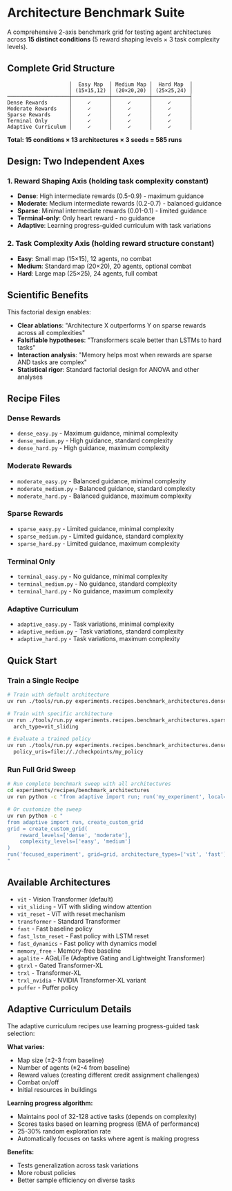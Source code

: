 # Architecture Benchmark Suite

A comprehensive 2-axis benchmark grid for testing agent architectures across **15 distinct conditions** (5 reward shaping levels × 3 task complexity levels).

## Complete Grid Structure

```
                    │  Easy Map  │ Medium Map │  Hard Map  │
                    │ (15×15,12) │ (20×20,20) │ (25×25,24) │
────────────────────┼────────────┼────────────┼────────────┤
Dense Rewards       │     ✓      │     ✓      │     ✓      │
Moderate Rewards    │     ✓      │     ✓      │     ✓      │
Sparse Rewards      │     ✓      │     ✓      │     ✓      │
Terminal Only       │     ✓      │     ✓      │     ✓      │
Adaptive Curriculum │     ✓      │     ✓      │     ✓      │
```

**Total: 15 conditions × 13 architectures × 3 seeds = 585 runs**

## Design: Two Independent Axes

### 1. Reward Shaping Axis (holding task complexity constant)
- **Dense**: High intermediate rewards (0.5-0.9) - maximum guidance
- **Moderate**: Medium intermediate rewards (0.2-0.7) - balanced guidance
- **Sparse**: Minimal intermediate rewards (0.01-0.1) - limited guidance
- **Terminal-only**: Only heart reward - no guidance
- **Adaptive**: Learning progress-guided curriculum with task variations

### 2. Task Complexity Axis (holding reward structure constant)
- **Easy**: Small map (15×15), 12 agents, no combat
- **Medium**: Standard map (20×20), 20 agents, optional combat
- **Hard**: Large map (25×25), 24 agents, full combat

## Scientific Benefits

This factorial design enables:
- **Clear ablations**: "Architecture X outperforms Y on sparse rewards across all complexities"
- **Falsifiable hypotheses**: "Transformers scale better than LSTMs to hard tasks"
- **Interaction analysis**: "Memory helps most when rewards are sparse AND tasks are complex"
- **Statistical rigor**: Standard factorial design for ANOVA and other analyses

## Recipe Files

### Dense Rewards
- `dense_easy.py` - Maximum guidance, minimal complexity
- `dense_medium.py` - High guidance, standard complexity
- `dense_hard.py` - High guidance, maximum complexity

### Moderate Rewards
- `moderate_easy.py` - Balanced guidance, minimal complexity
- `moderate_medium.py` - Balanced guidance, standard complexity
- `moderate_hard.py` - Balanced guidance, maximum complexity

### Sparse Rewards
- `sparse_easy.py` - Limited guidance, minimal complexity
- `sparse_medium.py` - Limited guidance, standard complexity
- `sparse_hard.py` - Limited guidance, maximum complexity

### Terminal Only
- `terminal_easy.py` - No guidance, minimal complexity
- `terminal_medium.py` - No guidance, standard complexity
- `terminal_hard.py` - No guidance, maximum complexity

### Adaptive Curriculum
- `adaptive_easy.py` - Task variations, minimal complexity
- `adaptive_medium.py` - Task variations, standard complexity
- `adaptive_hard.py` - Task variations, maximum complexity

## Quick Start

### Train a Single Recipe

```bash
# Train with default architecture
uv run ./tools/run.py experiments.recipes.benchmark_architectures.dense_easy.train

# Train with specific architecture
uv run ./tools/run.py experiments.recipes.benchmark_architectures.sparse_hard.train \
  arch_type=vit_sliding

# Evaluate a trained policy
uv run ./tools/run.py experiments.recipes.benchmark_architectures.dense_easy.evaluate \
  policy_uris=file://./checkpoints/my_policy
```

### Run Full Grid Sweep

```bash
# Run complete benchmark sweep with all architectures
cd experiments/recipes/benchmark_architectures
uv run python -c "from adaptive import run; run('my_experiment', local=False)"

# Or customize the sweep
uv run python -c "
from adaptive import run, create_custom_grid
grid = create_custom_grid(
    reward_levels=['dense', 'moderate'],
    complexity_levels=['easy', 'medium']
)
run('focused_experiment', grid=grid, architecture_types=['vit', 'fast'])
"
```

## Available Architectures

- `vit` - Vision Transformer (default)
- `vit_sliding` - ViT with sliding window attention
- `vit_reset` - ViT with reset mechanism
- `transformer` - Standard Transformer
- `fast` - Fast baseline policy
- `fast_lstm_reset` - Fast policy with LSTM reset
- `fast_dynamics` - Fast policy with dynamics model
- `memory_free` - Memory-free baseline
- `agalite` - AGaLiTe (Adaptive Gating and Lightweight Transformer)
- `gtrxl` - Gated Transformer-XL
- `trxl` - Transformer-XL
- `trxl_nvidia` - NVIDIA Transformer-XL variant
- `puffer` - Puffer policy

## Adaptive Curriculum Details

The adaptive curriculum recipes use learning progress-guided task selection:

**What varies:**
- Map size (±2-3 from baseline)
- Number of agents (±2-4 from baseline)
- Reward values (creating different credit assignment challenges)
- Combat on/off
- Initial resources in buildings

**Learning progress algorithm:**
- Maintains pool of 32-128 active tasks (depends on complexity)
- Scores tasks based on learning progress (EMA of performance)
- 25-30% random exploration rate
- Automatically focuses on tasks where agent is making progress

**Benefits:**
- Tests generalization across task variations
- More robust policies
- Better sample efficiency on diverse tasks
